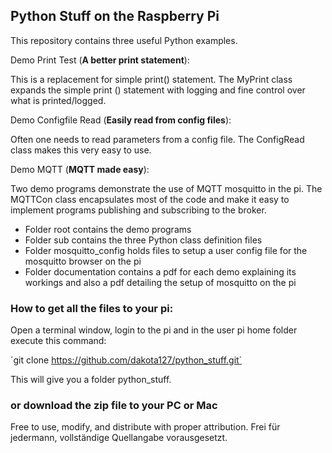 ## Python Stuff on the Raspberry Pi

This repository contains three useful Python examples. 

Demo Print Test (**A better print statement**): 

This is a replacement for simple print() statement. The MyPrint class expands the simple
print () statement with logging and fine control over what is printed/logged.

Demo Configfile Read (**Easily read from config files**):

Often one needs to read parameters from a config file. The ConfigRead class makes this very easy to use.

Demo MQTT  (**MQTT made easy**):

Two demo programs demonstrate the use of MQTT mosquitto in the pi. The MQTTCon class encapsulates
most of the code and make it easy to implement programs publishing and subscribing to the broker.
 
- Folder root contains the demo programs
- Folder sub contains the three Python class definition files 
- Folder mosquitto_config holds files to setup a user config file for the mosquitto browser on the pi
- Folder documentation contains a pdf for each demo explaining its workings and also a pdf detailing the setup of mosquitto on the pi

### How to get all the files to your pi:

Open a terminal window, login to the pi and in the user pi home folder execute this command:

´git clone https://github.com/dakota127/python_stuff.git´

This will give you a folder python_stuff.

### or download the zip file to your PC or Mac

Free to use, modify, and distribute with proper attribution.
Frei für jedermann, vollständige Quellangabe vorausgesetzt.

